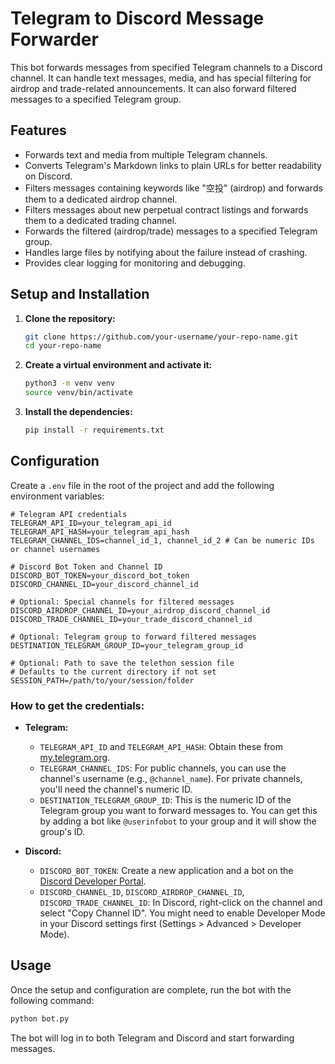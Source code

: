 # Telegram to Discord Message Forwarder

This bot forwards messages from specified Telegram channels to a Discord channel. It can handle text messages, media, and has special filtering for airdrop and trade-related announcements. It can also forward filtered messages to a specified Telegram group.

## Features

- Forwards text and media from multiple Telegram channels.
- Converts Telegram's Markdown links to plain URLs for better readability on Discord.
- Filters messages containing keywords like "空投" (airdrop) and forwards them to a dedicated airdrop channel.
- Filters messages about new perpetual contract listings and forwards them to a dedicated trading channel.
- Forwards the filtered (airdrop/trade) messages to a specified Telegram group.
- Handles large files by notifying about the failure instead of crashing.
- Provides clear logging for monitoring and debugging.

## Setup and Installation

1.  **Clone the repository:**
    ```bash
    git clone https://github.com/your-username/your-repo-name.git
    cd your-repo-name
    ```

2.  **Create a virtual environment and activate it:**
    ```bash
    python3 -m venv venv
    source venv/bin/activate
    ```

3.  **Install the dependencies:**
    ```bash
    pip install -r requirements.txt
    ```

## Configuration

Create a `.env` file in the root of the project and add the following environment variables:

```env
# Telegram API credentials
TELEGRAM_API_ID=your_telegram_api_id
TELEGRAM_API_HASH=your_telegram_api_hash
TELEGRAM_CHANNEL_IDS=channel_id_1, channel_id_2 # Can be numeric IDs or channel usernames

# Discord Bot Token and Channel ID
DISCORD_BOT_TOKEN=your_discord_bot_token
DISCORD_CHANNEL_ID=your_discord_channel_id

# Optional: Special channels for filtered messages
DISCORD_AIRDROP_CHANNEL_ID=your_airdrop_discord_channel_id
DISCORD_TRADE_CHANNEL_ID=your_trade_discord_channel_id

# Optional: Telegram group to forward filtered messages
DESTINATION_TELEGRAM_GROUP_ID=your_telegram_group_id

# Optional: Path to save the telethon session file
# Defaults to the current directory if not set
SESSION_PATH=/path/to/your/session/folder
```

### How to get the credentials:

-   **Telegram:**
    -   `TELEGRAM_API_ID` and `TELEGRAM_API_HASH`: Obtain these from [my.telegram.org](https://my.telegram.org).
    -   `TELEGRAM_CHANNEL_IDS`: For public channels, you can use the channel's username (e.g., `@channel_name`). For private channels, you'll need the channel's numeric ID.
    -   `DESTINATION_TELEGRAM_GROUP_ID`: This is the numeric ID of the Telegram group you want to forward messages to. You can get this by adding a bot like `@userinfobot` to your group and it will show the group's ID.

-   **Discord:**
    -   `DISCORD_BOT_TOKEN`: Create a new application and a bot on the [Discord Developer Portal](https://discord.com/developers/applications).
    -   `DISCORD_CHANNEL_ID`, `DISCORD_AIRDROP_CHANNEL_ID`, `DISCORD_TRADE_CHANNEL_ID`: In Discord, right-click on the channel and select "Copy Channel ID". You might need to enable Developer Mode in your Discord settings first (Settings > Advanced > Developer Mode).

## Usage

Once the setup and configuration are complete, run the bot with the following command:

```bash
python bot.py
```

The bot will log in to both Telegram and Discord and start forwarding messages.
